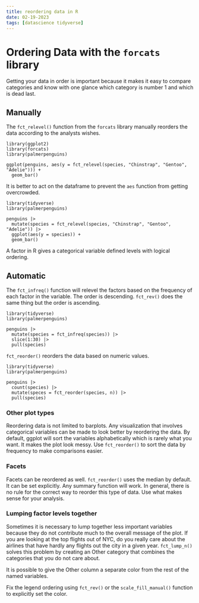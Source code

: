 ```yaml
---
title: reordering data in R
date: 02-19-2023
tags: [datascience tidyverse]
---
```


# Ordering Data with the `forcats` library

Getting your data in order is important because it makes it easy to
compare categories and know with one glance which category is number 1
and which is dead last.

## Manually

The `fct_relevel()` function from the `forcats`
library manually reorders the data according to the analysts wishes.

``` {r}
library(ggplot2)
library(forcats)
library(palmerpenguins)

ggplot(penguins, aes(y = fct_relevel(species, "Chinstrap", "Gentoo", "Adelie"))) +
  geom_bar()
```

It is better to act on the dataframe to prevent the `aes`
function from getting overcrowded.

``` {r}
library(tidyverse)
library(palmerpenguins)

penguins |>
  mutate(species = fct_relevel(species, "Chinstrap", "Gentoo", "Adelie")) |>
  ggplot(aes(y = species)) +
  geom_bar()
```

A factor in R gives a categorical variable defined levels with logical
ordering.

## Automatic

The `fct_infreq()` function will relevel the factors based on
the frequency of each factor in the variable. The order is descending.
`fct_rev()` does the same thing but the order is ascending.

``` {r}
library(tidyverse)
library(palmerpenguins)

penguins |>
  mutate(species = fct_infreq(species)) |>
  slice(1:30) |>
  pull(species)
```

`fct_reorder()` reorders the data based on numeric values.

``` {r}
library(tidyverse)
library(palmerpenguins)

penguins |>
  count(species) |>
  mutate(speces = fct_reorder(species, n)) |>
  pull(species)
```

### Other plot types

Reordering data is not limited to barplots. Any visualization that
involves categorical variables can be made to look better by reordering
the data. By default, ggplot will sort the variables alphabetically
which is rarely what you want. It makes the plot look messy. Use
`fct_reorder()` to sort the data by frequency to make
comparisons easier.

### Facets

Facets can be reordered as well. `fct_reorder()` uses the median by
default. It can be set explicitly. Any summary function will work. In
general, there is no rule for the correct way to reorder this type of
data. Use what makes sense for your analysis.

### Lumping factor levels together

Sometimes it is necessary to lump together less important variables
because they do not contribute much to the overall message of the plot.
If you are looking at the top flights out of NYC, do you really care
about the airlines that have hardly any flights out the city in a given
year. `fct_lump_n()` solves this problem by creating an Other
category that combines the categories that you do not care about.

It is possible to give the Other column a separate color from the rest
of the named variables.

Fix the legend ordering using `fct_rev()` or the
`scale_fill_manual()` function to explicitly set the color.
